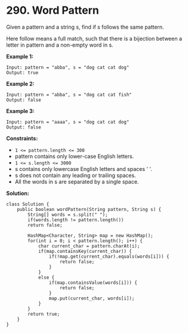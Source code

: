 # 290. Word Pattern

Given a pattern and a string s, find if s follows the same pattern.

Here follow means a full match, such that there is a bijection between a letter in pattern and a non-empty word in s.

**Example 1:**
```
Input: pattern = "abba", s = "dog cat cat dog"
Output: true
```
**Example 2:**
```
Input: pattern = "abba", s = "dog cat cat fish"
Output: false
```
**Example 3:**
```
Input: pattern = "aaaa", s = "dog cat cat dog"
Output: false
``` 

**Constraints:**

* ```1 <= pattern.length <= 300```
* pattern contains only lower-case English letters.
* ```1 <= s.length <= 3000```
* s contains only lowercase English letters and spaces ' '.
* s does not contain any leading or trailing spaces.
* All the words in s are separated by a single space.

**Solution:**
```
class Solution {
    public boolean wordPattern(String pattern, String s) {
        String[] words = s.split(" ");
        if(words.length != pattern.length())
        return false;

        HashMap<Character, String> map = new HashMap();
        for(int i = 0; i < pattern.length(); i++) {
            char current_char = pattern.charAt(i);
            if(map.containsKey(current_char)) {
                if(!map.get(current_char).equals(words[i])) {
                    return false;
                }
            }
            else {
                if(map.containsValue(words[i])) {
                    return false;
                }
                map.put(current_char, words[i]);
            }
        }
        return true;
    }
}
```
